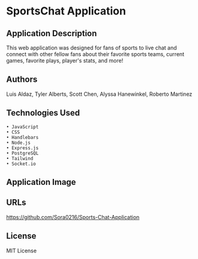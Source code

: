 # SportsChat Application

## Application Description
This web application was designed for fans of sports to live chat and connect with other fellow fans about their favorite sports teams, current games, favorite plays, player's stats, and more!

## Authors
Luis Aldaz, Tyler Alberts, Scott Chen, Alyssa Hanewinkel, Roberto Martinez

## Technologies Used
    • JavaScript
    • CSS
    • Handlebars
    • Node.js
    • Express.js
    • PostgreSQL
    • Tailwind
    • Socket.io

## Application Image


## URLs
https://github.com/Sora0216/Sports-Chat-Application


## License
MIT License